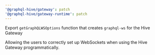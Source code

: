 ```yaml
---
'@graphql-hive/gateway': patch
'@graphql-hive/gateway-runtime': patch
---
```


Export `getGraphQLWSOptions` function that creates `graphql-ws` for the Hive Gateway

Allowing the users to correctly set up WebSockets when using the Hive Gateway programmatically.
